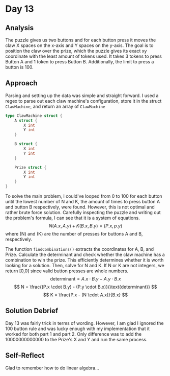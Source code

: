 # Day 13

## Analysis
The puzzle gives us two buttons and for each button press it moves the claw X spaces on the x-axis and Y spaces on the y-axis.
The goal is to position the claw over the prize, which the puzzle gives its exact xy coordinate with the least amount of tokens used.
It takes 3 tokens to press Button A and 1 token to press Button B. Additionally, the limit to press a button is 100.
## Approach
Parsing and setting up the data was simple and straight forward. I used a regex to parse out each claw machine's
configuration, store it in the struct `ClawMachine`, and return an array of `ClawMachine`
```go
type ClawMachine struct {
	A struct {
		X int
		Y int
	}

	B struct {
		X int
		Y int
	}

	Prize struct {
		X int
		Y int
	}
}
```
To solve the main problem,
I could've looped from 0 to 100 for each button until the lowest number of N and K, the amount of times to press button A and button B respectively, were found.
However, this is not optimal and rather brute force solution.
Carefully inspecting the puzzle and writing out the problem's formula, I can see that it is a system of equations.
$$
  N(A.x, A.y) + K(B.x, B.y) = (P.x, p.y) 
$$
  where (N) and (K) are the number of presses for buttons A and B, respectively.

The function `findCombinations()` extracts the coordinates for A, B, and Prize. Calculate the determinant and check
whether the claw machine has a combination to win the prize. This efficiently determines whether it is worth looking
for a solution. Then, solve for N and K. If N or K are not integers, we return [0,0] since valid button presses are whole numbers.
$$
{\text{determinant}} = A.x \cdot B.y - A.y \cdot B.x
$$
$$
N = \frac{(P.x \cdot B.y) - (P.y \cdot B.x)}{\text{determinant}}
$$
$$
K = \frac{P.x - (N \cdot A.x)}{B.x}
$$

## Solution Debrief
Day 13 was fairly trick in terms of wording. However, I am glad I ignored the 100 button rule and was lucky enough with my implementation that it worked for both part 1 and part 2. Only difference was to add the 10000000000000 to the Prize's X and Y and run the same process.

## Self-Reflect
Glad to remember how to do linear algebra...